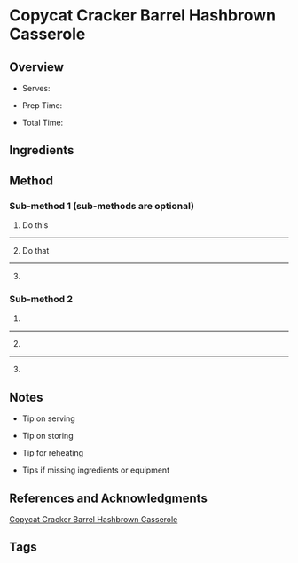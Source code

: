 # Copycat Cracker Barrel Hashbrown Casserole

## Overview

- Serves:

- Prep Time:

- Total Time:

## Ingredients



## Method

### Sub-method 1 (sub-methods are optional)

1. Do this
---
2. Do that
---
3.

### Sub-method 2

1.
---
2.
---
3.

## Notes

- Tip on serving

- Tip on storing

- Tip for reheating

- Tips if missing ingredients or equipment

## References and Acknowledgments

[Copycat Cracker Barrel Hashbrown Casserole](http://cincyshopper.com/copycat-cracker-barrel-hashbrown-casserole/)

## Tags


